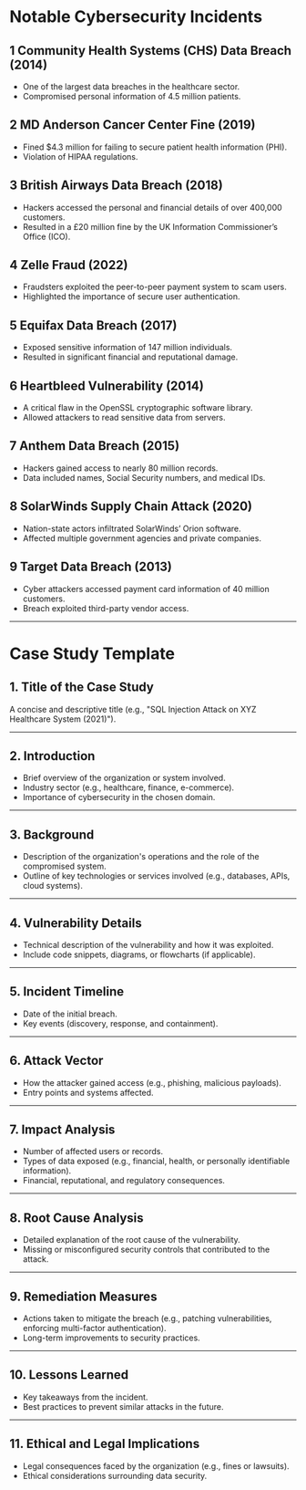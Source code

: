# Notable Cybersecurity Incidents

## 1 Community Health Systems (CHS) Data Breach (2014)
- One of the largest data breaches in the healthcare sector.
- Compromised personal information of 4.5 million patients.

##  2 MD Anderson Cancer Center Fine (2019)
- Fined $4.3 million for failing to secure patient health information (PHI).
- Violation of HIPAA regulations.

## 3 British Airways Data Breach (2018)
- Hackers accessed the personal and financial details of over 400,000 customers.
- Resulted in a £20 million fine by the UK Information Commissioner’s Office (ICO).

##  4 Zelle Fraud (2022)
- Fraudsters exploited the peer-to-peer payment system to scam users.
- Highlighted the importance of secure user authentication.

## 5 Equifax Data Breach (2017)
- Exposed sensitive information of 147 million individuals.
- Resulted in significant financial and reputational damage.

##  6 Heartbleed Vulnerability (2014)
- A critical flaw in the OpenSSL cryptographic software library.
- Allowed attackers to read sensitive data from servers.

## 7 Anthem Data Breach (2015)
- Hackers gained access to nearly 80 million records.
- Data included names, Social Security numbers, and medical IDs.

## 8 SolarWinds Supply Chain Attack (2020)
- Nation-state actors infiltrated SolarWinds’ Orion software.
- Affected multiple government agencies and private companies.

## 9 Target Data Breach (2013)
- Cyber attackers accessed payment card information of 40 million customers.
- Breach exploited third-party vendor access.

---
# Case Study Template  

## 1. **Title of the Case Study**  
A concise and descriptive title (e.g., "SQL Injection Attack on XYZ Healthcare System (2021)").  

---

## 2. **Introduction**  
- Brief overview of the organization or system involved.  
- Industry sector (e.g., healthcare, finance, e-commerce).  
- Importance of cybersecurity in the chosen domain.  

---

## 3. **Background**  
- Description of the organization's operations and the role of the compromised system.  
- Outline of key technologies or services involved (e.g., databases, APIs, cloud systems).  

---

## 4. **Vulnerability Details**  
- Technical description of the vulnerability and how it was exploited.  
- Include code snippets, diagrams, or flowcharts (if applicable).  

---

## 5. **Incident Timeline**  
- Date of the initial breach.  
- Key events (discovery, response, and containment).  

---

## 6. **Attack Vector**  
- How the attacker gained access (e.g., phishing, malicious payloads).  
- Entry points and systems affected.  

---

## 7. **Impact Analysis**  
- Number of affected users or records.  
- Types of data exposed (e.g., financial, health, or personally identifiable information).  
- Financial, reputational, and regulatory consequences.  

---

## 8. **Root Cause Analysis**  
- Detailed explanation of the root cause of the vulnerability.  
- Missing or misconfigured security controls that contributed to the attack.  

---

## 9. **Remediation Measures**  
- Actions taken to mitigate the breach (e.g., patching vulnerabilities, enforcing multi-factor authentication).  
- Long-term improvements to security practices.  

---

## 10. **Lessons Learned**  
- Key takeaways from the incident.  
- Best practices to prevent similar attacks in the future.  

---

## 11. **Ethical and Legal Implications**  
- Legal consequences faced by the organization (e.g., fines or lawsuits).  
- Ethical considerations surrounding data security.  

